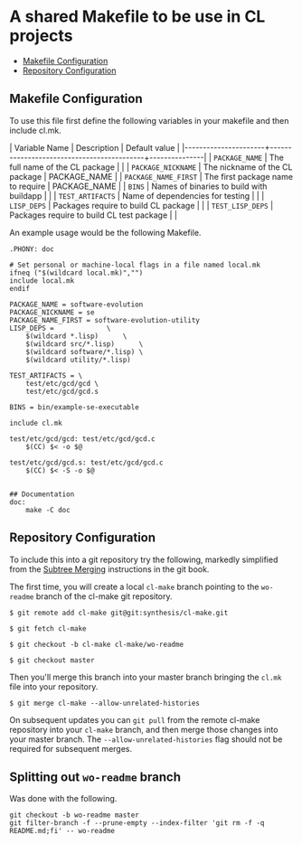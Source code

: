 # A shared Makefile to be use in CL projects

- [Makefile Configuration](makefile-configuration)
- [Repository Configuration](repository-configuration)

## Makefile Configuration

To use this file first define the following variables in your makefile
and then include cl.mk.

| Variable Name        | Description                               | Default value |
|----------------------+-------------------------------------------+---------------|
| `PACKAGE_NAME`       | The full name of the CL package           |               |
| `PACKAGE_NICKNAME`   | The nickname of the CL package            | PACKAGE_NAME  |
| `PACKAGE_NAME_FIRST` | The first package name to require         | PACKAGE_NAME  |
| `BINS`               | Names of binaries to build with buildapp  |               |
| `TEST_ARTIFACTS`     | Name of dependencies for testing          |               |
| `LISP_DEPS`          | Packages require to build CL package      |               |
| `TEST_LISP_DEPS`     | Packages require to build CL test package |               |

An example usage would be the following Makefile.

```make
.PHONY: doc

# Set personal or machine-local flags in a file named local.mk
ifneq ("$(wildcard local.mk)","")
include local.mk
endif

PACKAGE_NAME = software-evolution
PACKAGE_NICKNAME = se
PACKAGE_NAME_FIRST = software-evolution-utility
LISP_DEPS =				\
	$(wildcard *.lisp) 		\
	$(wildcard src/*.lisp)		\
	$(wildcard software/*.lisp)	\
	$(wildcard utility/*.lisp)

TEST_ARTIFACTS = \
	test/etc/gcd/gcd \
	test/etc/gcd/gcd.s

BINS = bin/example-se-executable

include cl.mk

test/etc/gcd/gcd: test/etc/gcd/gcd.c
	$(CC) $< -o $@

test/etc/gcd/gcd.s: test/etc/gcd/gcd.c
	$(CC) $< -S -o $@


## Documentation
doc:
	make -C doc
```

## Repository Configuration

To include this into a git repository try the following, markedly
simplified from the
[Subtree Merging](https://git-scm.com/book/en/v1/Git-Tools-Subtree-Merging)
instructions in the git book.

The first time, you will create a local `cl-make` branch pointing to
the `wo-readme` branch of the cl-make git repository.

    $ git remote add cl-make git@git:synthesis/cl-make.git

    $ git fetch cl-make

    $ git checkout -b cl-make cl-make/wo-readme

    $ git checkout master

Then you'll merge this branch into your master branch bringing the
`cl.mk` file into your repository.

    $ git merge cl-make --allow-unrelated-histories

On subsequent updates you can `git pull` from the remote cl-make
repository into your `cl-make` branch, and then merge those changes
into your master branch.  The `--allow-unrelated-histories` flag
should not be required for subsequent merges.

## Splitting out `wo-readme` branch

Was done with the following.

    git checkout -b wo-readme master
    git filter-branch -f --prune-empty --index-filter 'git rm -f -q README.md;fi' -- wo-readme
